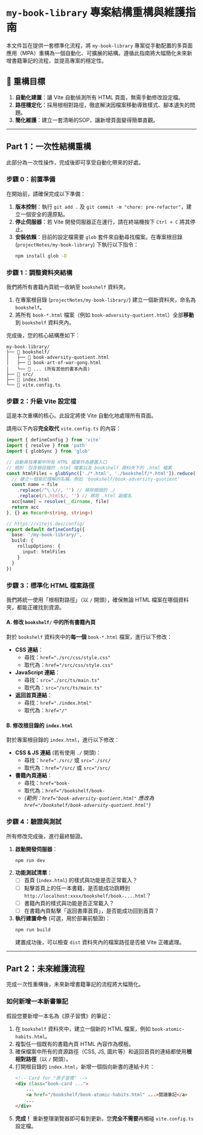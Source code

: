 # `my-book-library` 專案結構重構與維護指南

本文件旨在提供一套標準化流程，將 `my-book-library` 專案從手動配置的多頁面應用（MPA）重構為一個自動化、可擴展的結構。遵循此指南將大幅簡化未來新增書籍筆記的流程，並提高專案的穩定性。

## 🎯 **重構目標**

1.  **自動化建置**：讓 Vite 自動偵測所有 HTML 頁面，無需手動修改設定檔。
2.  **路徑穩定化**：採用根相對路徑，徹底解決因檔案移動導致樣式、腳本遺失的問題。
3.  **簡化維護**：建立一套清晰的SOP，讓新增頁面變得簡單直觀。

---

## **Part 1：一次性結構重構**

此部分為一次性操作，完成後即可享受自動化帶來的好處。

### **步驟 0：前置準備**

在開始前，請確保完成以下準備：

1.  **版本控制**：執行 `git add .` 及 `git commit -m "chore: pre-refactor"`，建立一個安全的還原點。
2.  **停止伺服器**：若 Vite 開發伺服器正在運行，請在終端機按下 `Ctrl + C` 將其停止。
3.  **安裝依賴**：目前的設定檔需要 `glob` 套件來自動尋找檔案。在專案根目錄 (`projectNotes/my-book-library`) 下執行以下指令：
    ```bash
    npm install glob -D
    ```

### **步驟 1：調整資料夾結構**

我們將所有書籍內頁統一收納至 `bookshelf` 資料夾。

1.  在專案根目錄 (`projectNotes/my-book-library/`) 建立一個新資料夾，命名為 `bookshelf`。
2.  將所有 `book-*.html` 檔案（例如 `book-adversity-quotient.html`）全部**移動**到 `bookshelf` 資料夾內。

完成後，您的核心結構應如下：

```
my-book-library/
├── 📂 bookshelf/
│   ├── 📄 book-adversity-quotient.html
│   ├── 📄 book-art-of-war-gong.html
│   └── 📄 ... (所有其他的書本內頁)
├── 📂 src/
├── 📄 index.html
└── 📄 vite.config.ts
```

### **步驟 2：升級 Vite 設定檔**

這是本次重構的核心。此設定將使 Vite 自動化地處理所有頁面。

請用以下內容**完全取代** `vite.config.ts` 的內容：

```typescript
import { defineConfig } from 'vite'
import { resolve } from 'path'
import { globSync } from 'glob'

// 自動尋找專案中所有 HTML 檔案作為建置入口
// 規則：包含根目錄的 .html 檔案以及 bookshelf 資料夾下的 .html 檔案
const htmlFiles = globSync(['./*.html', './bookshelf/*.html']).reduce((acc, file) => {
  // 建立一個易於理解的名稱，例如 'bookshelf/book-adversity-quotient'
  const name = file
    .replace(/^\.\//, '') // 移除開頭的 ./
    .replace(/\.html$/, '') // 移除 .html 副檔名
  acc[name] = resolve(__dirname, file)
  return acc
}, {} as Record<string, string>)

// https://vitejs.dev/config/
export default defineConfig({
  base: '/my-book-library/',
  build: {
    rollupOptions: {
      input: htmlFiles
    }
  }
})
```

### **步驟 3：標準化 HTML 檔案路徑**

我們將統一使用「根相對路徑」（以 `/` 開頭），確保無論 HTML 檔案在哪個資料夾，都能正確找到資源。

#### **A. 修改 `bookshelf/` 中的所有書籍內頁**

對於 `bookshelf` 資料夾中的**每一個** `book-*.html` 檔案，進行以下修改：

*   **CSS 連結**：
    *   尋找：`href="./src/css/style.css"`
    *   取代為：`href="/src/css/style.css"`
*   **JavaScript 連結**：
    *   尋找：`src="./src/ts/main.ts"`
    *   取代為：`src="/src/ts/main.ts"`
*   **返回首頁連結**：
    *   尋找：`href="./index.html"`
    *   取代為：`href="/"`

#### **B. 修改根目錄的 `index.html`**

對於專案根目錄的 `index.html`，進行以下修改：

*   **CSS & JS 連結** (若有使用 `./` 開頭)：
    *   尋找：`href="./src/` 或 `src="./src/`
    *   取代為：`href="/src/` 或 `src="/src/`
*   **書籍內頁連結**：
    *   尋找：`href="book-`
    *   取代為：`href="/bookshelf/book-`
    *   *(範例：`href="book-adversity-quotient.html"` 應改為 `href="/bookshelf/book-adversity-quotient.html"`)*

### **步驟 4：驗證與測試**

所有修改完成後，進行最終驗證。

1.  **啟動開發伺服器**：
    ```bash
    npm run dev
    ```
2.  **功能測試清單**：
    *   [ ] 首頁 (`index.html`) 的樣式與功能是否正常載入？
    *   [ ] 點擊首頁上的任一本書籍，是否能成功跳轉到 `http://localhost:xxxx/bookshelf/book-....html`？
    *   [ ] 書籍內頁的樣式與功能是否正常載入？
    *   [ ] 在書籍內頁點擊「返回書庫首頁」，是否能成功回到首頁？
3.  **執行建置命令** (可選，用於部署前驗證)：
    ```bash
    npm run build
    ```
    建置成功後，可以檢查 `dist` 資料夾內的檔案路徑是否被 Vite 正確處理。

---

## **Part 2：未來維護流程**

完成一次性重構後，未來新增書籍筆記的流程將大幅簡化。

### **如何新增一本新書筆記**

假設您要新增一本名為《原子習慣》的筆記：

1.  在 `bookshelf` 資料夾中，建立一個新的 HTML 檔案，例如 `book-atomic-habits.html`。
2.  複製任一個既有的書籍內頁 HTML 內容作為模板。
3.  確保檔案中所有的資源路徑（CSS, JS, 圖片等）和返回首頁的連結都使用**根相對路徑**（以 `/` 開頭）。
4.  打開根目錄的 `index.html`，新增一個指向新書的連結卡片：
    ```html
    <!-- Card for "原子習慣" -->
    <div class="book-card ...">
        ...
        <a href="/bookshelf/book-atomic-habits.html" ...>閱讀筆記</a>
        ...
    </div>
    ```
5.  **完成！** 重新整理瀏覽器即可看到更新。您**完全不需要**再觸碰 `vite.config.ts` 設定檔。

